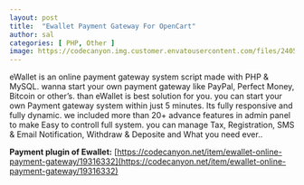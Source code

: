 ```yaml
---
layout: post
title:  "Ewallet Payment Gateway For OpenCart"
author: sal
categories: [ PHP, Other ]
image: https://codecanyon.img.customer.envatousercontent.com/files/240540330/cover.jpg?auto=compress%2Cformat&fit=crop&crop=top&max-h=8000&max-w=590&s=baf3b986c97516755789bb3948df3439
---
```

eWallet is an online payment gateway system script made with PHP & MySQL. wanna start your own payment gateway like PayPal, Perfect Money, Bitcoin or other’s. than eWallet is best solution for you. you can start your own Payment gateway system within just 5 minutes. Its fully responsive and fully dynamic. we included more than 20+ advance features in admin panel to make Easy to controll full system. you can manage Tax, Registration, SMS & Email Notification, Withdraw & Deposite and What you need ever..  

**Payment plugin of Ewallet:** [https://codecanyon.net/item/ewallet-online-payment-gateway/19316332](https://codecanyon.net/item/ewallet-online-payment-gateway/19316332)
